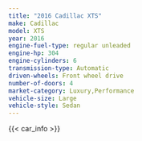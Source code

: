 ```yaml
---
title: "2016 Cadillac XTS"
make: Cadillac
model: XTS
year: 2016
engine-fuel-type: regular unleaded
engine-hp: 304
engine-cylinders: 6
transmission-type: Automatic
driven-wheels: Front wheel drive
number-of-doors: 4
market-category: Luxury,Performance
vehicle-size: Large
vehicle-style: Sedan
---
```


{{< car_info >}}
